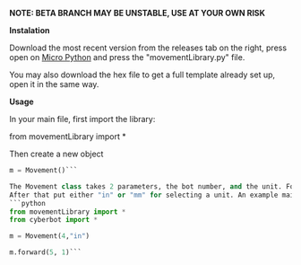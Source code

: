 **NOTE: BETA BRANCH MAY BE UNSTABLE, USE AT YOUR OWN RISK**


**Instalation**

Download the most recent version from the releases tab on the right, press open on [Micro Python](https://python.microbit.org/v/3/) and press the "movementLibrary.py" file.

You may also download the hex file to get a full template already set up, open it in the same way.

**Usage**

In your main file, first import the library:

from movementLibrary import *

Then create a new object
```python 
m = Movement()```

The Movement class takes 2 parameters, the bot number, and the unit. For bot number, input an int between 1 and 12. 
After that put either "in" or "mm" for selecting a unit. An example main.py is shown below.
```python
from movementLibrary import *
from cyberbot import *

m = Movement(4,"in")

m.forward(5, 1)```
